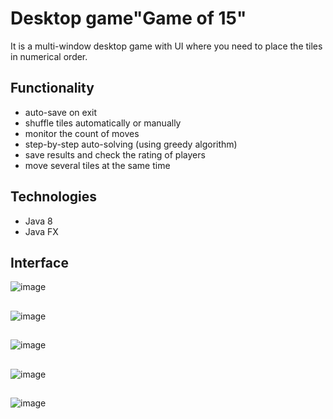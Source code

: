# Desktop game"Game of 15"
It is a multi-window desktop game with UI where you need to place the tiles in numerical order.
## Functionality
* auto-save on exit
* shuffle tiles automatically or manually
* monitor the count of moves
* step-by-step auto-solving (using greedy algorithm)
* save results and check the rating of players
* move several tiles at the same time
## Technologies
* Java 8
* Java FX
## Interface
![image](https://user-images.githubusercontent.com/89968126/222860155-179a3816-d08d-4c3e-887e-bf6d39542d0a.png)
##
![image](https://user-images.githubusercontent.com/89968126/222860197-dba7f3de-87fe-4587-a0b2-54ffc103419b.png)
##
![image](https://user-images.githubusercontent.com/89968126/222860253-4bb6aaba-819d-4caf-b785-270928a43c44.png)
##
![image](https://user-images.githubusercontent.com/89968126/222860324-825fdeaf-0605-4b04-80f8-5d3840ceba90.png)
##
![image](https://user-images.githubusercontent.com/89968126/222860492-cb4e28d6-9eca-4b94-b557-623e84e9fa11.png)


